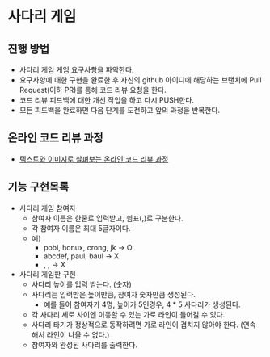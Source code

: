 # 사다리 게임
## 진행 방법
* 사다리 게임 게임 요구사항을 파악한다.
* 요구사항에 대한 구현을 완료한 후 자신의 github 아이디에 해당하는 브랜치에 Pull Request(이하 PR)를 통해 코드 리뷰 요청을 한다.
* 코드 리뷰 피드백에 대한 개선 작업을 하고 다시 PUSH한다.
* 모든 피드백을 완료하면 다음 단계를 도전하고 앞의 과정을 반복한다.

## 온라인 코드 리뷰 과정
* [텍스트와 이미지로 살펴보는 온라인 코드 리뷰 과정](https://github.com/nextstep-step/nextstep-docs/tree/master/codereview)

## 기능 구현목록
* 사다리 게임 참여자
    * 참여자 이름은 한줄로 입력받고, 쉼표(,)로 구분한다.
    * 각 참여자 이름은 최대 5글자이다.
    * 예)
        * pobi, honux, crong, jk -> O
        * abcdef, paul, baul -> X
        * , , -> X 
* 사다리 게임판 구현
    * 사다리 높이를 입력 받는다. (숫자)
    * 사다리는 입력받은 높이만큼, 참여자 숫자만큼 생성된다.
        * 예를 들어 참여자가 4명, 높이가 5인경우, 4 * 5 사다리가 생성된다.
    * 각 사다리 세로 사이엔 이동할 수 있는 가로 라인이 들어갈 수 있다.
    * 사다리 타기가 정상적으로 동작하려면 가로 라인이 겹치지 않아야 한다. (연속해서 라인이 나올 수 없다.)
    * 참여자와 완성된 사다리를 출력한다. 
    